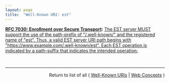 ```yaml
---
layout: page
title:  "Well-Known URI: est"
---
```


**[RFC 7030: Enrollment over Secure Transport](/specs/IETF/RFC/7030 "This document profiles certificate enrollment for clients using Certificate Management over CMS (CMC) messages over a secure transport. This profile, called Enrollment over Secure Transport (EST), describes a simple, yet functional, certificate management protocol targeting Public Key Infrastructure (PKI) clients that need to acquire client certificates and associated Certification Authority (CA) certificates. It also supports client-generated public/private key pairs as well as key pairs generated by the CA."):** [The EST server MUST support the use of the path-prefix of "/.well-known/" and the registered name of "est". Thus, a valid EST server URI path begins with "https://www.example.com/.well-known/est". Each EST operation is indicated by a path-suffix that indicates the intended operation:](http://tools.ietf.org/html/rfc7030#section-3.2.2 "Read documentation for Well-Known URI &#34;est&#34;")

<br/>
<hr/>

<p style="text-align: right">Return to list of all ( <a href="../well-known-uris">Well-Known URIs</a> | <a href="../">Web Concepts</a> )</p>